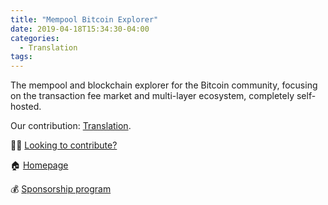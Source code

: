 ```yaml
---
title: "Mempool Bitcoin Explorer"
date: 2019-04-18T15:34:30-04:00
categories:
  - Translation
tags:
---
```


The mempool and blockchain explorer for the Bitcoin community, focusing on the transaction fee market and multi-layer ecosystem, completely self-hosted.

Our contribution: [Translation](/categories/#translation).

🧑‍💻 [Looking to contribute?](https://github.com/mempool/mempool)

🏠 [Homepage](https://mempool.space)

💰 [Sponsorship program](https://mempool.space/about)